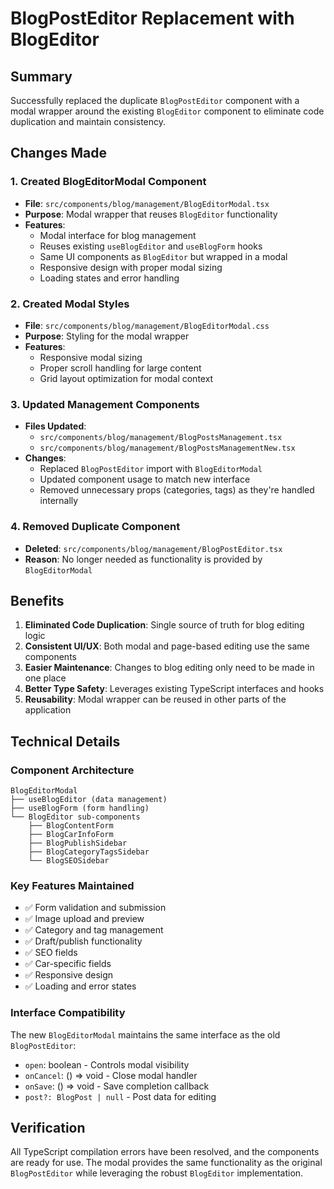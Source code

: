 # BlogPostEditor Replacement with BlogEditor

## Summary

Successfully replaced the duplicate `BlogPostEditor` component with a modal wrapper around the existing `BlogEditor` component to eliminate code duplication and maintain consistency.

## Changes Made

### 1. Created BlogEditorModal Component

- **File**: `src/components/blog/management/BlogEditorModal.tsx`
- **Purpose**: Modal wrapper that reuses `BlogEditor` functionality
- **Features**:
  - Modal interface for blog management
  - Reuses existing `useBlogEditor` and `useBlogForm` hooks
  - Same UI components as `BlogEditor` but wrapped in a modal
  - Responsive design with proper modal sizing
  - Loading states and error handling

### 2. Created Modal Styles

- **File**: `src/components/blog/management/BlogEditorModal.css`
- **Purpose**: Styling for the modal wrapper
- **Features**:
  - Responsive modal sizing
  - Proper scroll handling for large content
  - Grid layout optimization for modal context

### 3. Updated Management Components

- **Files Updated**:
  - `src/components/blog/management/BlogPostsManagement.tsx`
  - `src/components/blog/management/BlogPostsManagementNew.tsx`
- **Changes**:
  - Replaced `BlogPostEditor` import with `BlogEditorModal`
  - Updated component usage to match new interface
  - Removed unnecessary props (categories, tags) as they're handled internally

### 4. Removed Duplicate Component

- **Deleted**: `src/components/blog/management/BlogPostEditor.tsx`
- **Reason**: No longer needed as functionality is provided by `BlogEditorModal`

## Benefits

1. **Eliminated Code Duplication**: Single source of truth for blog editing logic
2. **Consistent UI/UX**: Both modal and page-based editing use the same components
3. **Easier Maintenance**: Changes to blog editing only need to be made in one place
4. **Better Type Safety**: Leverages existing TypeScript interfaces and hooks
5. **Reusability**: Modal wrapper can be reused in other parts of the application

## Technical Details

### Component Architecture

```
BlogEditorModal
├── useBlogEditor (data management)
├── useBlogForm (form handling)
└── BlogEditor sub-components
    ├── BlogContentForm
    ├── BlogCarInfoForm
    ├── BlogPublishSidebar
    ├── BlogCategoryTagsSidebar
    └── BlogSEOSidebar
```

### Key Features Maintained

- ✅ Form validation and submission
- ✅ Image upload and preview
- ✅ Category and tag management
- ✅ Draft/publish functionality
- ✅ SEO fields
- ✅ Car-specific fields
- ✅ Responsive design
- ✅ Loading and error states

### Interface Compatibility

The new `BlogEditorModal` maintains the same interface as the old `BlogPostEditor`:

- `open`: boolean - Controls modal visibility
- `onCancel`: () => void - Close modal handler
- `onSave`: () => void - Save completion callback
- `post?: BlogPost | null` - Post data for editing

## Verification

All TypeScript compilation errors have been resolved, and the components are ready for use. The modal provides the same functionality as the original `BlogPostEditor` while leveraging the robust `BlogEditor` implementation.
